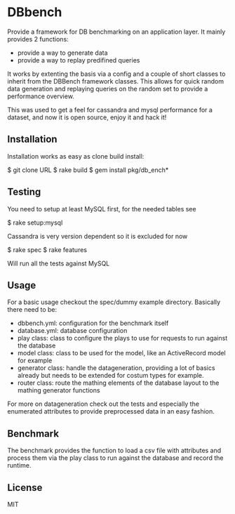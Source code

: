 # DBbench

Provide a framework for DB benchmarking on an application layer. It mainly
provides 2 functions:

  * provide a way to generate data
  * provide a way to replay predifined queries

It works by extenting the basis via a config and a couple of short classes to
inherit from the DBBench framework classes. This allows for quick random data
generation and replaying queries on the random set to provide a performance
overview.

This was used to get a feel for cassandra and mysql performance for a dataset,
and now it is open source, enjoy it and hack it!

## Installation

Installation works as easy as clone build install:

  $ git clone URL
  $ rake build
  $ gem install pkg/db\_ench\*

## Testing
You need to setup at least MySQL first, for the needed tables see

  $ rake setup:mysql

Cassandra is very version dependent so it is excluded for now

  $ rake spec
  $ rake features

Will run all the tests against MySQL

## Usage

For a basic usage checkout the spec/dummy example directory. Basically there
need to be:

  * dbbench.yml: configuration for the benchmark itself
  * database.yml: database configuration
  * play class: class to configure the plays to use for requests to run against
    the database
  * model class: class to be used for the model, like an ActiveRecord model for
    example
  * generator class: handle the datageneration, providing a lot of basics
    already but needs to be extended for costum types for example.
  * router class: route the mathing elements of the database layout to the
    mathing generator functions

For more on datageneration check out the tests and especially the enumerated
attributes to provide preprocessed data in an easy fashion.

## Benchmark

The benchmark provides the function to load a csv file with attributes and
process them via the play class to run against the database and record the
runtime.

## License

MIT

